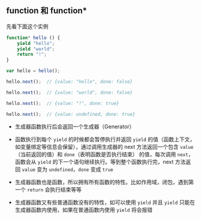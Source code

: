 ## function 和 function*

先看下面这个实例

```js
function* hello () {
    yield "hello";
    yield "world";
    return "!";
}

var hello = hello();

hello.next();  // {value: "hello", done: false}

hello.next();  // {value: "world", done: false}

hello.next();  // {value: "!", done: true}

hello.next();  // {value: undefined, done: true}
```

* 生成器函数执行后会返回一个生成器（Generator）

* 函数执行到每个 ```yield``` 的时候都会暂停执行并返回 ```yield``` 的值（函数上下文，如变量绑定等信息会保留），通过调用生成器的 next 方法返回一个包含 ```value```（当前返回的值）和 ```done```（表明函数是否执行结束） 的值，每次调用 ```next```，函数会从 ```yield``` 的下一个语句继续执行。等到整个函数执行完，next 方法返回 ```value``` 变为 ```undefined```，```done``` 变成 ```true```

* 生成器函数也是函数，所以拥有所有函数的特性。比如作用域，闭包，遇到第一个 ```return``` 会执行结束等等

* 生成器函数又有些普通函数没有的特性，如可以使用 ```yield``` 并且 ```yield``` 只能在生成器函数内使用，如果在普通函数内使用 ```yield``` 将会报错
